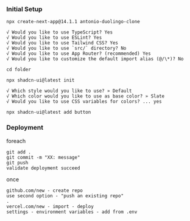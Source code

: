 ### Initial Setup

`npx create-next-app@14.1.1 antonio-duolingo-clone`
```
√ Would you like to use TypeScript? Yes
√ Would you like to use ESLint? Yes
√ Would you like to use Tailwind CSS? Yes
√ Would you like to use `src/` directory? No
√ Would you like to use App Router? (recommended) Yes
√ Would you like to customize the default import alias (@/\*)? No
```
`cd folder`

`npx shadcn-ui@latest init`
```
√ Which style would you like to use? » Default
√ Which color would you like to use as base color? » Slate
√ Would you like to use CSS variables for colors? ... yes
```

`npx shadcn-ui@latest add button`

### Deployment

foreach
```
git add .
git commit -m "XX: message"
git push
validate deployment succeed
```

once
```
github.com/new - create repo
use second option - "push an existing repo"
.
vercel.com/new - import - deploy
settings - environment variables - add from .env
```